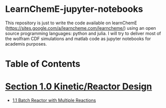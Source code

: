 # LearnChemE-jupyter-notebooks
This repository is just to write the code available on learnChemE (https://sites.google.com/a/learncheme.com/learncheme/) using an open source programming languages: python and julia. I will try to deliver most of the wolfram CDF simulations and matlab code as jupyter notebooks for academis purposes. 

# Table of Contents
# [Section 1.0 Kinetic/Reactor Design ](https://github.com/jeff-ball/LearnChemE-jupyter-notebooks/tree/main/kinetics-reactor-design)
* [1.1 Batch Reactor with Multiple Reactions](https://github.com/jeff-ball/LearnChemE-jupyter-notebooks/blob/main/kinetics-reactor-design/Batch%20Reactor%20with%20Multiple%20Reactions.ipynb)
